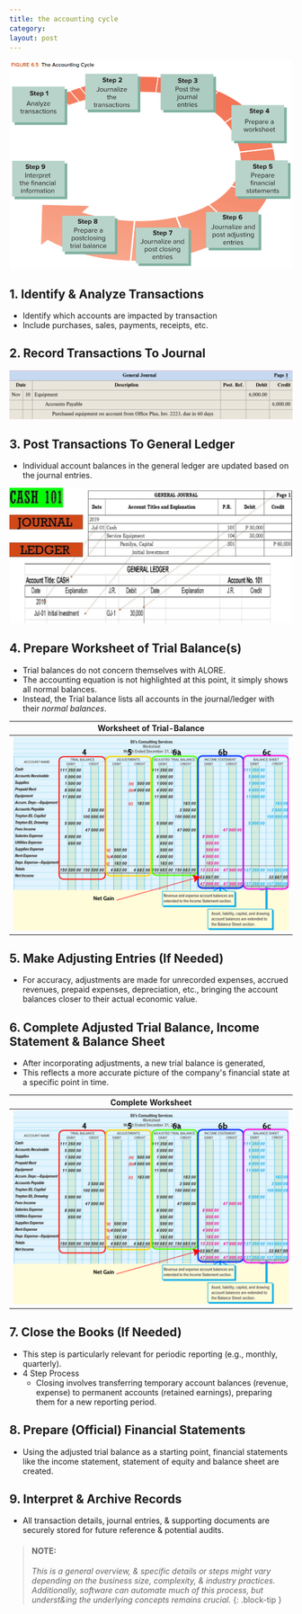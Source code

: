 ```yaml
---
title: the accounting cycle
category: 
layout: post
---
```


![Accounting Cycle Flowhart](/assets/mc-graw-accounting-course/images/cir.act.cycle.png)

## 1. Identify & Analyze Transactions

- Identify which accounts are impacted by transaction
- Include purchases, sales, payments, receipts, etc.

## 2. Record Transactions To Journal

![example journal entry](/assets/mc-graw-accounting-course/images/example.journal.entry.png)

## 3. Post Transactions To General Ledger

- Individual account balances in the general ledger are updated based on the journal entries.

![example ledger](/assets/misc/post.2.ledger.jpg)

## 4. Prepare Worksheet of Trial Balance(s)

- Trial balances do not concern themselves with ALORE.
- The accounting equation is not highlighted at this point, it simply shows all normal balances.
- Instead, the Trial balance lists all accounts in the journal/ledger with their *normal balances*.  

|Worksheet of Trial-Balance|
|:-:|
|![Worksheet](/assets/mc-graw-accounting-course/images/fig5.8f.preparation.of.bs.w.Circles.png)|

## 5. Make Adjusting Entries (If Needed)

- For accuracy, adjustments are made for unrecorded expenses, accrued revenues, prepaid expenses, depreciation, etc., bringing the account balances closer to their actual economic value.

## 6. Complete Adjusted Trial Balance, Income Statement & Balance Sheet

- After incorporating adjustments, a new trial balance is generated,
- This reflects a more accurate picture of the company's financial state at a specific point in time.

|Complete Worksheet|
|:-:|
|![Worksheet](/assets/mc-graw-accounting-course/images/fig5.8f.preparation.of.bs.w.Circles.png)|

## 7. Close the Books (If Needed)

- This step is particularly relevant for periodic reporting (e.g., monthly, quarterly).  
- 4 Step Process 
    - Closing involves transferring temporary account balances (revenue, expense) to permanent accounts (retained earnings), preparing them for a new reporting period.

## 8. Prepare (Official) Financial Statements

- Using the adjusted trial balance as a starting point, financial statements like the income statement, statement of equity and balance sheet are created.

## 9. Interpret & Archive Records

- All transaction details, journal entries, & supporting documents are securely stored for future reference & potential audits.

> #### NOTE: 
> *This is a general overview, & specific details or steps might vary depending on the business size, complexity, & industry practices. Additionally, software can automate much of this process, but underst&ing the underlying concepts remains crucial.*
{: .block-tip }